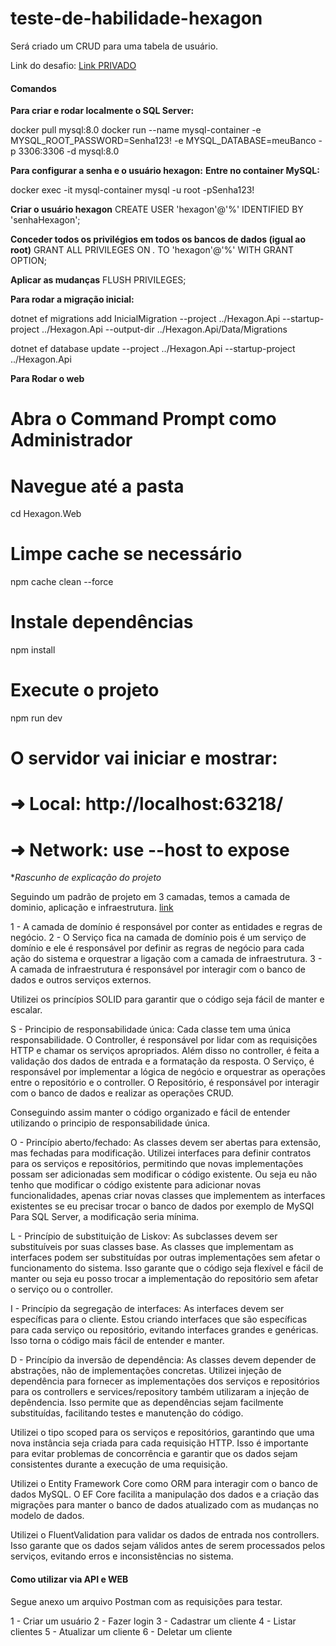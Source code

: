 # teste-de-habilidade-hexagon
Será criado um CRUD para uma tabela de usuário.

Link do desafio: [Link PRIVADO](https://drive.google.com/file/d/1ebhn52BzlPTXM2EndGbx0PhWrwvhj3dp/view?usp=drive_link)

#### Comandos

**Para criar e rodar localmente o SQL Server:**

docker pull mysql:8.0
docker run --name mysql-container -e MYSQL_ROOT_PASSWORD=Senha123! -e MYSQL_DATABASE=meuBanco -p 3306:3306 -d mysql:8.0

**Para configurar a senha e o usuário hexagon:**
**Entre no container MySQL:**

docker exec -it mysql-container mysql -u root -pSenha123!

**Criar o usuário hexagon**
CREATE USER 'hexagon'@'%' IDENTIFIED BY 'senhaHexagon';

**Conceder todos os privilégios em todos os bancos de dados (igual ao root)**
GRANT ALL PRIVILEGES ON *.* TO 'hexagon'@'%' WITH GRANT OPTION;

**Aplicar as mudanças**
FLUSH PRIVILEGES;

**Para rodar a migração inicial:**

dotnet ef migrations add InicialMigration --project ../Hexagon.Api --startup-project ../Hexagon.Api --output-dir ../Hexagon.Api/Data/Migrations

dotnet ef database update --project ../Hexagon.Api --startup-project ../Hexagon.Api


**Para Rodar o web**

# Abra o Command Prompt como Administrador

# Navegue até a pasta
cd Hexagon.Web

# Limpe cache se necessário
npm cache clean --force

# Instale dependências
npm install

# Execute o projeto
npm run dev

# O servidor vai iniciar e mostrar:
# ➜  Local:   http://localhost:63218/
# ➜  Network: use --host to expose


**Rascunho de explicação do projeto*

Seguindo um padrão de projeto em 3 camadas, temos a camada de dominio, aplicação e infraestrutura. [link](https://macoratti.net/21/08/net_arq3layer1.htm)

1 - A camada de domínio é responsável por conter as entidades e regras de negócio. 
2 - O Serviço fica na camada de domínio pois é um serviço de domínio e ele é responsável por definir as regras de negócio para cada ação do sistema e orquestrar a ligação com a camada de infraestrutura. 
3 - A camada de infraestrutura é responsável por interagir com o banco de dados e outros serviços externos.

Utilizei os princípios SOLID para garantir que o código seja fácil de manter e escalar.

S - Principio de responsabilidade única: Cada classe tem uma única responsabilidade.
 O Controller, é responsável por lidar com as requisições HTTP e chamar os serviços apropriados. Além disso no controller, é feita a validação dos dados de entrada e a formatação da resposta.
 O Serviço, é responsável por implementar a lógica de negócio e orquestrar as operações entre o repositório e o controller.
 O Repositório, é responsável por interagir com o banco de dados e realizar as operações CRUD.

 Conseguindo assim manter o código organizado e fácil de entender utilizando o principio de responsabilidade única.

 O - Princípio aberto/fechado: As classes devem ser abertas para extensão, mas fechadas para modificação.
  Utilizei interfaces para definir contratos para os serviços e repositórios, permitindo que novas implementações possam ser adicionadas sem modificar o código existente. Ou seja eu não tenho que modificar o código existente para adicionar novas funcionalidades, apenas criar novas classes que implementem as interfaces existentes se eu precisar trocar o banco de dados por exemplo de MySQl Para SQL Server, a modificação seria mínima.


  L - Princípio de substituição de Liskov: As subclasses devem ser substituíveis por suas classes base.
  As classes que implementam as interfaces podem ser substituídas por outras implementações sem afetar o funcionamento do sistema. Isso garante que o código seja flexível e fácil de manter ou seja eu posso trocar a implementação do repositório sem afetar o serviço ou o controller.
  
  I - Princípio da segregação de interfaces: As interfaces devem ser específicas para o cliente.
	Estou criando interfaces que são específicas para cada serviço ou repositório, evitando interfaces grandes e genéricas. Isso torna o código mais fácil de entender e manter.

  D - Princípio da inversão de dependência: As classes devem depender de abstrações, não de implementações concretas.
  Utilizei injeção de dependência para fornecer as implementações dos serviços e repositórios para os controllers e services/repository também utilizaram a injeção de depêndencia. Isso permite que as dependências sejam facilmente substituídas, facilitando testes e manutenção do código.

  Utilizei o tipo scoped para os serviços e repositórios, garantindo que uma nova instância seja criada para cada requisição HTTP. Isso é importante para evitar problemas de concorrência e garantir que os dados sejam consistentes durante a execução de uma requisição.

  Utilizei o Entity Framework Core como ORM para interagir com o banco de dados MySQL. O EF Core facilita a manipulação dos dados e a criação das migrações para manter o banco de dados atualizado com as mudanças no modelo de dados.

  Utilizei o FluentValidation para validar os dados de entrada nos controllers. Isso garante que os dados sejam válidos antes de serem processados pelos serviços, evitando erros e inconsistências no sistema.

  #### Como utilizar via API e WEB

  Segue anexo um arquivo Postman com as requisições para testar.

  1 - Criar um usuário
  2 - Fazer login
  3 - Cadastrar um cliente
  4 - Listar clientes
  5 - Atualizar um cliente
  6 - Deletar um cliente



